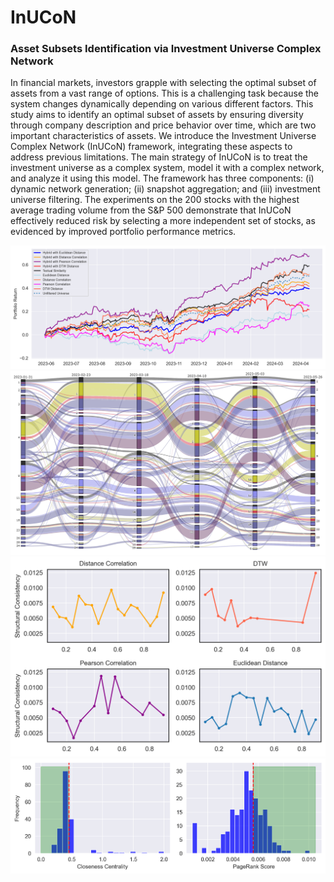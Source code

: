 # InUCoN

<h3>Asset Subsets Identification via Investment Universe 
Complex Network</h3>

In financial markets, investors grapple with selecting the optimal subset of 
assets from a vast range of options. This is a challenging task because the system 
changes dynamically depending on various different factors. This study aims to identify an 
optimal subset of assets by ensuring diversity through company description and price behavior 
over time, which are two important characteristics of assets. We introduce the 
Investment Universe Complex Network (InUCoN) framework, integrating these aspects to address previous
limitations. The main strategy of InUCoN is to treat the investment universe as a complex system, 
model it with a complex network, and analyze it using this model. 
The framework has three components: (i) dynamic network generation; (ii) snapshot aggregation; 
and (iii) investment universe filtering. The experiments on the 200 stocks with the highest 
average trading volume from the S&P 500 demonstrate that InUCoN effectively 
reduced risk by selecting a more independent set of stocks, as evidenced by improved portfolio 
performance metrics.

<img src="figures/portfolio_returns_combined.png"></img>
<img src="figures/commune_flow_hybrid.png"></img>
<img src="figures/structural_consistency.png"></img>
<img src="figures/distributions_histogram.png"></img>